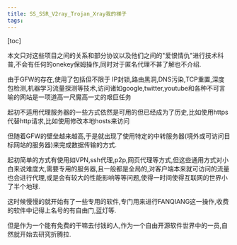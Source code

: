 ```yaml
---
title: SS_SSR_V2ray_Trojan_Xray我的梯子
tags: 
---
```


[toc]

本文只对这些项目之间的关系和部分协议以及他们之间的"爱恨情仇"进行技术科普,不会有任何的onekey保姆操作,同时对于匿名代理不甚了解也不介绍.

由于GFW的存在,使用了包括但不限于 IP封锁,路由黑洞,DNS污染,TCP重置,深度包检测,机器学习流量探测等技术,访问诸如google,twitter,youtube和各种不可言喻的网站是一项道高一尺魔高一丈的艰巨任务

起初不适用代理服务器的一些方式依然是可用的但已经成为了历史,比如使用https代替http请求,比如使用修改本地hosts来访问

但随着GFW的壁垒越来越高,于是就出现了使用特定的中转服务器(境外或可访问目标网站的服务器)来完成数据传输的方式.

起初简单的方式有使用如VPN,ssh代理,p2p,网页代理等方式,但这些通用方式对小白来说难度大,需要专用的服务器,且一般都是全局的,对客户端本来就可访问的流量也会进行代理,或是会有较大的性能影响等等问题,使得一时间使得互联网的世界小了半个地球.

这时候慢慢的就开始有了一些专用的软件,专门用来进行FANQIANG这一操作,收费的软件中记得上名号的有自由门,蓝灯等.

但是作为一个能有免费的干嘛去付钱的人,作为一个自由开源软件世界中的一员,自然就开始去研究折腾拉.